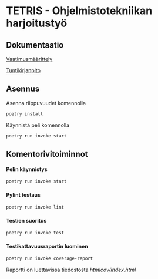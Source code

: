 # TETRIS - Ohjelmistotekniikan harjoitustyö

## Dokumentaatio

[Vaatimusmäärittely](https://github.com/ajperttula/ot-harjoitustyo/blob/master/dokumentaatio/vaatimusmaarittely.md)

[Tuntikirjanpito](https://github.com/ajperttula/ot-harjoitustyo/blob/master/dokumentaatio/tuntikirjanpito.md)

## Asennus

Asenna riippuvuudet komennolla
```bash
poetry install
```
Käynnistä peli komennolla
```bash
poetry run invoke start
```

## Komentorivitoiminnot

#### Pelin käynnistys
```bash
poetry run invoke start
```
#### Pylint testaus
```bash
poetry run invoke lint
```
#### Testien suoritus
```bash
poetry run invoke test
```
#### Testikattavuusraportin luominen
```bash
poetry run invoke coverage-report
```
Raportti on luettavissa tiedostosta *htmlcov/index.html*
